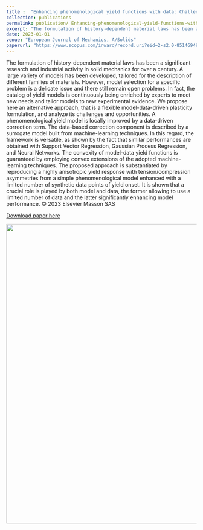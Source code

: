 ```yaml
---
title :  "Enhancing phenomenological yield functions with data: Challenges and opportunities"
collection: publications 
permalink: publication/ Enhancing-phenomenological-yield-functions-with-data-Challenges-and-opportunities
excerpt: "The formulation of history-dependent material laws has been a significant research and industrial activity in solid mechanics for over a century. A large variety of models has been developed, tailored for the description of different families of materials. However, model selection for a specific problem is a delicate issue and there still remain open problems. In fact, the catalog of yield models is continuously being enriched by experts to meet new needs and tailor models to new experimental evidence. We propose here an alternative approach, that is a flexible model-data-driven plasticity formulation, and analyze its challenges and opportunities. A phenomenological yield model is locally improved by a data-driven correction term. The data-based correction component is described by a surrogate model built from machine-learning techniques. In this regard, the framework is versatile, as shown by the fact that similar performances are obtained with Support Vector Regression, Gaussian Process Regression, and Neural Networks. The convexity of model-data yield functions is guaranteed by employing convex extensions of the adopted machine-learning techniques. The proposed approach is substantiated by reproducing a highly anisotropic yield response with tension/compression asymmetries from a simple phenomenological model enhanced with a limited number of synthetic data points of yield onset. It is shown that a crucial role is played by both model and data, the former allowing to use a limited number of data and the latter significantly enhancing model performance. © 2023 Elsevier Masson SAS"
date: 2023-01-01
venue: "European Journal of Mechanics, A/Solids"
paperurl: "https://www.scopus.com/inward/record.uri?eid=2-s2.0-85146949887&doi=10.1016%2fj.euromechsol.2023.104925&partnerID=40&md5=33e77d99282060e20c1ef5051a814895"
---
```

The formulation of history-dependent material laws has been a significant research and industrial activity in solid mechanics for over a century. A large variety of models has been developed, tailored for the description of different families of materials. However, model selection for a specific problem is a delicate issue and there still remain open problems. In fact, the catalog of yield models is continuously being enriched by experts to meet new needs and tailor models to new experimental evidence. We propose here an alternative approach, that is a flexible model-data-driven plasticity formulation, and analyze its challenges and opportunities. A phenomenological yield model is locally improved by a data-driven correction term. The data-based correction component is described by a surrogate model built from machine-learning techniques. In this regard, the framework is versatile, as shown by the fact that similar performances are obtained with Support Vector Regression, Gaussian Process Regression, and Neural Networks. The convexity of model-data yield functions is guaranteed by employing convex extensions of the adopted machine-learning techniques. The proposed approach is substantiated by reproducing a highly anisotropic yield response with tension/compression asymmetries from a simple phenomenological model enhanced with a limited number of synthetic data points of yield onset. It is shown that a crucial role is played by both model and data, the former allowing to use a limited number of data and the latter significantly enhancing model performance. © 2023 Elsevier Masson SAS
 
[Download paper here](https://www.scopus.com/inward/record.uri?eid=2-s2.0-85146949887&doi=10.1016%2fj.euromechsol.2023.104925&partnerID=40&md5=33e77d99282060e20c1ef5051a814895)
<p align="center"><img align="middle" src="./../images/paperImage0.png alt="Overview" width="596" height="794" /></p>
